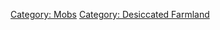 [Category: Mobs](Category:_Mobs "wikilink") [Category: Desiccated
Farmland](Category:_Desiccated_Farmland "wikilink")

